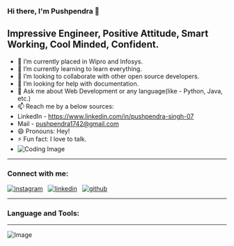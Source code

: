### Hi there, I'm Pushpendra 👋


## Impressive Engineer, Positive Attitude, Smart Working, Cool Minded, Confident.  




- 🔭 I’m currently placed in Wipro and Infosys.
- 🌱 I’m currently learning to learn everything.
- 👯 I’m looking to collaborate with other open source developers.
- 🤔 I’m looking for help with documentation.
- 💬 Ask me about Web Development or any language(like - Python, Java, etc.)
- 📫 Reach me by a below sources:
-  LinkedIn - https://www.linkedin.com/in/pushpendra-singh-07
-  Mail - pushpendra1742@gmail.com
- 😄 Pronouns: Hey! 
- ⚡ Fun fact: I love to talk.
- ![Coding Image](https://camo.githubusercontent.com/2309797487e5e969659a3b545c96151807b04120a9cc2985f632ec94ba00c9f3/68747470733a2f2f6d656469612e67697068792e636f6d2f6d656469612f53576f536b4e36447854737a71494b4571762f67697068792e676966)
---
### Connect with me:
<!-- display the social media buttons in your README -->

[![instagram](https://github.com/shikhar1020jais1/Git-Social/blob/master/Icons/Instagram.png (Instagram))][1]&nbsp;&nbsp;
[![linkedin](https://github.com/shikhar1020jais1/Git-Social/blob/master/Icons/LinkedIn.png (LinkedIn))][2]&nbsp;&nbsp;
[![github](https://github.com/shikhar1020jais1/Git-Social/blob/master/Icons/Github.png (Github))][3]&nbsp;&nbsp;

<!-- To Link your profile to the media buttons -->

[1]: https://www.instagram.com/pushpender.singh.1485
[2]: https://www.linkedin.com/in/pushpendra-singh-07
[3]: https://github.com/Pushpendra04

---

### Language and Tools:



---

![Image](https://github-readme-stats.vercel.app/api?username=Pushpendra04&&show_icons=true&title_color=ffffff&icon_color=bb2acf&text_color=daf7dc&bg_color=151515)
